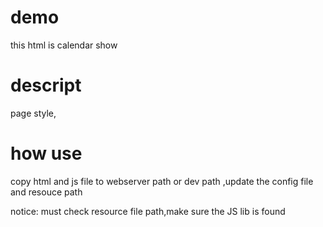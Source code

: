 # demo 
 this html is calendar  show 
 
# descript 
page style,

# how use
copy html and js file to webserver path or dev path ,update the config file and resouce path

notice: must check resource file path,make sure the JS lib is found



